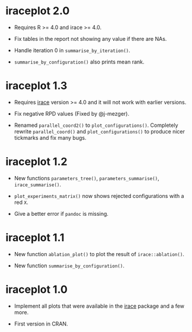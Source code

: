 # iraceplot 2.0

 * Requires R >= 4.0 and irace >= 4.0.
 
 * Fix tables in the report not showing any value if there are NAs.
 
 * Handle iteration 0 in `summarise_by_iteration()`.

 * `summarise_by_configuration()` also prints mean rank.


# iraceplot 1.3

 * Requires [irace](https://mlopez-ibanez.github.io/irace/) version >= 4.0 and
   it will not work with earlier versions.
 
 * Fix negative RPD values (Fixed by @j-mezger).

 * Renamed `parallel_coord2()` to `plot_configurations()`. Completely rewrite `parallel_coord()` and `plot_configurations()` to produce nicer tickmarks and fix many bugs.
 

# iraceplot 1.2
 
 * New functions `parameters_tree()`, `parameters_summarise()`, `irace_summarise()`.

 * `plot_experiments_matrix()` now shows rejected configurations with a red `X`.

 * Give a better error if `pandoc` is missing.
 
# iraceplot 1.1

 * New function `ablation_plot()` to plot the result of `irace::ablation()`.

 * New function `summarise_by_configuration()`.
 
 
# iraceplot 1.0

 * Implement all plots that were available in the [irace](https://mlopez-ibanez.github.io/irace/) package and a few
   more.
   
 * First version in CRAN.
 






